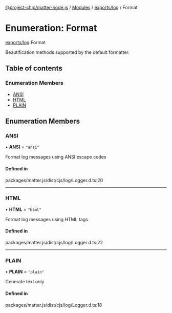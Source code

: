 [@project-chip/matter-node.js](../README.md) / [Modules](../modules.md) / [exports/log](../modules/exports_log.md) / Format

# Enumeration: Format

[exports/log](../modules/exports_log.md).Format

Beautification methods supported by the default formatter.

## Table of contents

### Enumeration Members

- [ANSI](exports_log.Format.md#ansi)
- [HTML](exports_log.Format.md#html)
- [PLAIN](exports_log.Format.md#plain)

## Enumeration Members

### ANSI

• **ANSI** = ``"ansi"``

Format log messages using ANSI escape codes

#### Defined in

packages/matter.js/dist/cjs/log/Logger.d.ts:20

___

### HTML

• **HTML** = ``"html"``

Format log messages using HTML tags

#### Defined in

packages/matter.js/dist/cjs/log/Logger.d.ts:22

___

### PLAIN

• **PLAIN** = ``"plain"``

Generate text only

#### Defined in

packages/matter.js/dist/cjs/log/Logger.d.ts:18
